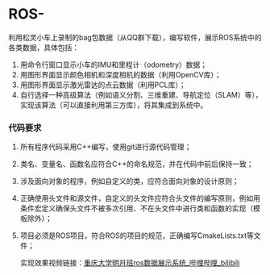 # ROS-
利用松灵小车上录制的bag包数据（从QQ群下载），编写软件，展示ROS系统中的各类数据，具体包括：
1. 用命令行窗口显示小车的IMU和里程计（odometry）数据；
2. 用图形界面显示颜色相机和深度相机的数据（利用OpenCV库）；
3. 用图形界面显示激光雷达的点云数据（利用PCL库）；
4. 自行选择一种高级算法（例如语义分割、三维重建、导航定位（SLAM）等），实现该算法（可以直接利用第三方库），将其集成到系统中。

### 代码要求
1. 所有程序代码采用C++编写，使用git进行源代码管理；

2. 类名、变量名、函数名应符合C++的命名规范，并在代码中前后保持一致；

3. 涉及面向对象的程序，例如自定义的类，应符合面向对象的设计原则；

4. 正确使用头文件和源文件，自定义的头文件应符合头文件的编写原则，例如用条件宏定义确保头文件不被多次引用、不在头文件中进行类和函数的实现（模板除外）；

5. 项目必须是ROS项目，符合ROS的项目的规范，正确编写CmakeLists.txt等文件；

   实现效果视频链接：[重庆大学明月班ros数据展示系统_哔哩哔哩_bilibili](https://www.bilibili.com/video/BV1sz4y1n7Fs/#reply572921475)
